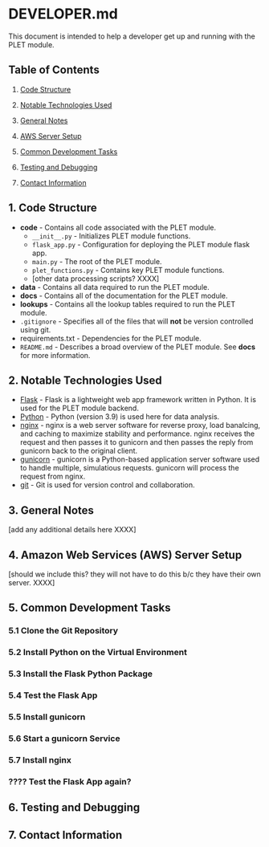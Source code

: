 # DEVELOPER.md

This document is intended to help a developer get up and running with the PLET module.

## Table of Contents

1. [Code Structure](#1-code-structure)

2. [Notable Technologies Used](#2-notable-technologies-used)

3. [General Notes](#3-general-notes)

4. [AWS Server Setup](#4-development-environment-setup)

5. [Common Development Tasks](#5-common-development-tasks)

6. [Testing and Debugging](#6-testing-and-debugging)

7. [Contact Information](#7-contact-information)

## 1. Code Structure

- __code__ - Contains all code associated with the PLET module.
    - `__init__.py` - Initializes PLET module functions.
    - `flask_app.py` - Configuration for deploying the PLET module flask app.
    - `main.py` - The root of the PLET module.
    - `plet_functions.py` - Contains key PLET module functions.
    - [other data processing scripts? XXXX]
- __data__ - Contains all data required to run the PLET module.
- __docs__ - Contains all of the documentation for the PLET module.
- __lookups__ - Contains all the lookup tables required to run the PLET module.
- `.gitignore` - Specifies all of the files that will __not__ be version controlled using git.
- requirements.txt - Dependencies for the PLET module.
- `README.md` - Describes a broad overview of the PLET module. See __docs__ for more information.

## 2. Notable Technologies Used

- [Flask](https://flask.palletsprojects.com/en/1.1.x/) - Flask is a lightweight web app framework written in Python. It is used for the PLET module backend.
- [Python](https://www.python.org/downloads/release/python-390/) - Python (version 3.9) is used here for data analysis.
- [nginx](https://nginx.org/en/) - nginx is a web server software for reverse proxy, load banalcing, and caching to maximize stability and performance. nginx receives the request and then passes it to gunicorn and then passes the reply from gunicorn back to the original client.
- [gunicorn](https://gunicorn.org/) - gunicorn is a Python-based application server software used to handle multiple, simulatious requests. gunicorn will process the request from nginx.
- [git](https://git-scm.com/) - Git is used for version control and collaboration.

## 3. General Notes

[add any additional details here XXXX]

## 4. Amazon Web Services (AWS) Server Setup

[should we include this? they will not have to do this b/c they have their own server. XXXX]

## 5. Common Development Tasks

### 5.1 Clone the Git Repository

### 5.2 Install Python on the Virtual Environment

### 5.3 Install the Flask Python Package

### 5.4 Test the Flask App

### 5.5 Install gunicorn

### 5.6 Start a gunicorn Service

### 5.7 Install nginx

### ???? Test the Flask App again?

## 6. Testing and Debugging



## 7. Contact Information

